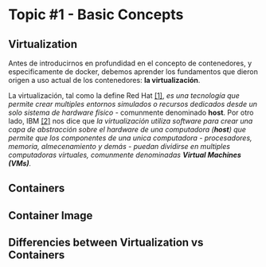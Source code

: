 # Topic #1 - Basic Concepts

## Virtualization

Antes de introducirnos en profundidad en el concepto de contenedores, y especificamente de docker, debemos aprender los fundamentos que dieron origen a uso actual de los contenedores: __la virtualización__.

La virtualización, tal como la define Red Hat [[1]](https://www.redhat.com/es/topics/virtualization), _es una tecnología que permite crear multiples entornos simulados o recursos dedicados desde un solo sistema de hardware físico_ - comunmente denominado __host__. Por otro lado, IBM [[2]](https://www.ibm.com/cloud/learn/virtualization-a-complete-guide) nos dice que _la virtualización utiliza software para crear una capa de abstracción sobre el hardware de una computadora (__host__) que permite que los componentes de una unica computadora - procesadores, memoria, almecenamiento y demás - puedan dividirse en multiples computadoras virtuales, comunmente denominadas __Virtual Machines (VMs)__._

## Containers



## Container Image



## Differencies between Virtualization vs Containers



